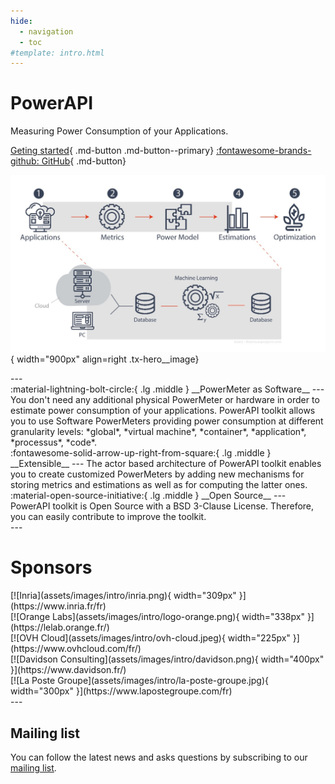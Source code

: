 ```yaml
---
hide:
  - navigation
  - toc
#template: intro.html
---
```


<div class="tx-hero markdown" markdown>

  <div class="tx-hero__content" markdown>

# PowerAPI

Measuring Power Consumption of your Applications.

[Geting started](getting_started){ .md-button .md-button--primary}
[:fontawesome-brands-github: GitHub](https://github.com/powerapi-ng/){ .md-button}  

  </div>

![PowerAPI Overview](assets/images/intro/overview.png){ width="900px" align=right .tx-hero__image}

</div>
---

<!-- div class="grid cards" markdown-->

<div class="grid-container" markdown>
  <div class="grid-item card container" markdown>
:material-lightning-bolt-circle:{ .lg .middle } __PowerMeter as Software__
---
 You don't need any additional physical PowerMeter or hardware in order to estimate power consumption of your applications.
 PowerAPI toolkit allows you to use Software PowerMeters providing power consumption at different granularity levels: *global*, *virtual machine*, *container*, *application*, *processus*, *code*.
  </div>
  <div class="grid-item card container" markdown>
:fontawesome-solid-arrow-up-right-from-square:{ .lg .middle } __Extensible__
---
The actor based architecture of PowerAPI toolkit enables you to create customized PowerMeters by adding new mechanisms for storing metrics and estimations as well as for computing the latter ones.
  </div>
  <div class="grid-item card container" markdown>
:material-open-source-initiative:{ .lg .middle } __Open Source__
---
PowerAPI toolkit is Open Source with a BSD 3-Clause License.
Therefore, you can easily contribute to improve the toolkit.
  </div>
</div>
---

# Sponsors

<div class="sponsors" markdown>
  <div class="sponsor" markdown>  
  [![Inria](assets/images/intro/inria.png){ width="309px" }](https://www.inria.fr/fr)
  </div>
  <div class="sponsor" markdown>  
  [![Orange Labs](assets/images/intro/logo-orange.png){ width="338px" }](https://lelab.orange.fr/)
  </div>
  <div class="sponsor" markdown>  
  [![OVH Cloud](assets/images/intro/ovh-cloud.jpeg){ width="225px" }](https://www.ovhcloud.com/fr/)
  </div>
</div>
<div class="sponsors" markdown>
  <div class="sponsor" markdown>  
  [![Davidson Consulting](assets/images/intro/davidson.png){ width="400px" }](https://www.davidson.fr/)
  </div>
  <div class="sponsor" markdown>  
  [![La Poste Groupe](assets/images/intro/la-poste-groupe.jpg){ width="300px" }](https://www.lapostegroupe.com/fr)
  </div>
</div>
---

## Mailing list

You can follow the latest news and asks questions by subscribing to our <a href="mailto:sympa@inria.fr?subject=subscribe powerapi">mailing list</a>.
